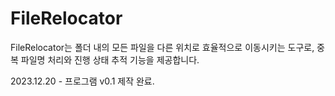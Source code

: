 # FileRelocator
FileRelocator는 폴더 내의 모든 파일을 다른 위치로 효율적으로 이동시키는 도구로, 중복 파일명 처리와 진행 상태 추적 기능을 제공합니다.

2023.12.20 - 프로그램 v0.1 제작 완료.
